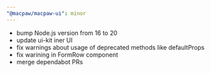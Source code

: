 ```yaml
---
"@macpaw/macpaw-ui": minor
---
```


- bump Node.js version from 16 to 20
- update ui-kit iner UI
- fix warnings about usage of deprecated methods like defaultProps
- fix warining in FormRow component
- merge dependabot PRs
